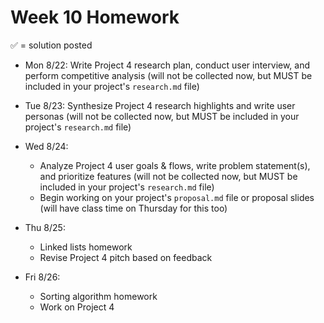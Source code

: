 # Week 10 Homework

&#x2705; = solution posted

- Mon 8/22: Write Project 4 research plan, conduct user interview, and perform competitive analysis (will not be collected now, but MUST be included in your project's `research.md` file)
       

- Tue 8/23: Synthesize Project 4 research highlights and write user personas (will not be collected now, but MUST be included in your project's `research.md` file)


- Wed 8/24:
  - Analyze Project 4 user goals & flows, write problem statement(s), and prioritize features (will not be collected now, but MUST be included in your project's `research.md` file)
  - Begin working on your project's `proposal.md` file or proposal slides (will have class time on Thursday for this too)


- Thu 8/25:
  - Linked lists homework
  - Revise Project 4 pitch based on feedback


- Fri 8/26:
  - Sorting algorithm homework
  - Work on Project 4
